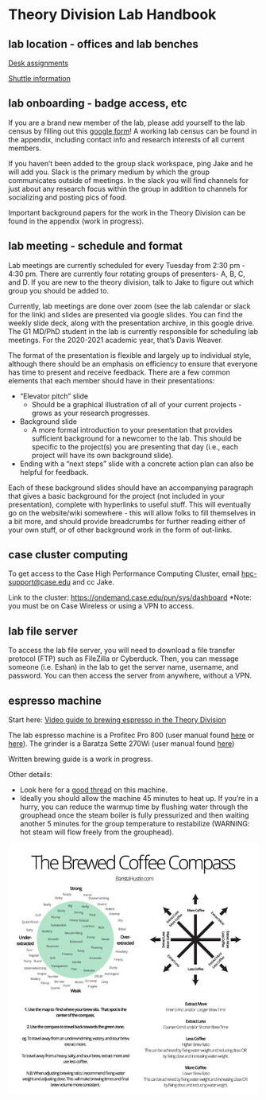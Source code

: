 # Theory Division Lab Handbook

## lab location - offices and lab benches

[Desk assignments](https://docs.google.com/spreadsheets/d/1JmrgIWqgCegkAnWhVDr7hXzMWxeonOmWmzfqFT9p5WM/edit?usp=sharing)

[Shuttle information](https://case.edu/access-services/transportation/shuttles)
## lab onboarding - badge access, etc

If you are a brand new member of the lab, please add yourself to the lab census
by filling out this [google form](https://forms.gle/FxfgNXQyLtege3x69)! A
working lab census can be found in the appendix, including contact info and
research interests of all current members.

If you haven’t been added to the group slack workspace, ping Jake and he will
add you. Slack is the primary medium by which the group communicates outside of
meetings. In the slack you will find channels for just about any research focus
within the group in addition to channels for socializing and posting pics of
food.

Important background papers for the work in the Theory Division can be found in
the appendix (work in progress).

## lab meeting - schedule and format
Lab meetings are currently scheduled for every Tuesday from 2:30 pm - 4:30 pm.
There are currently four rotating groups of presenters- A, B, C, and D. If you
are new to the theory division, talk to Jake to figure out which group you
should be added to.

Currently, lab meetings are done over zoom (see the lab calendar or slack for
the link) and slides are presented via google slides. You can find the weekly
slide deck, along with the presentation archive, in this google drive. The G1
MD/PhD student in the lab is currently responsible for scheduling lab meetings.
For the 2020-2021 academic year, that’s Davis Weaver.

The format of the presentation is flexible and largely up to individual style,
although there should be an emphasis on efficiency to ensure that everyone has
time to present and receive feedback. There are a few common elements that each
member should have in their presentations:

- “Elevator pitch” slide
  - Should be a graphical illustration of all of your current projects - grows
  as your research progresses.
- Background slide
  - A more formal introduction to your presentation that provides sufficient
  background for a newcomer to the lab. This should be specific to the
  project(s) you are presenting that day (i.e., each project will have its own
  background slide).
- Ending with a “next steps” slide with a concrete action plan can also be
helpful for feedback.

Each of these background slides should have an accompanying paragraph that gives
a basic background for the project (not included in your presentation), complete
with hyperlinks to useful stuff.  This will eventually go on the website/wiki
somewhere - this will allow folks to fill themselves in a bit more, and should
provide breadcrumbs for further reading either of your own stuff, or of other 
background work in the form of out-links.

## case cluster computing

To get access to the Case High Performance Computing Cluster, email
hpc-support@case.edu and cc Jake.

Link to the cluster: https://ondemand.case.edu/pun/sys/dashboard
*Note: you must be on Case Wireless or using a VPN to access.

## lab file server

To access the lab file server, you will need to download a file transfer
protocol (FTP) such as FileZilla or Cyberduck. Then, you can message someone
(i.e. Eshan) in the lab to get the server name, username, and password. You can
then access the server from anywhere, without a VPN.

## espresso machine

Start here: [Video guide to brewing espresso in the Theory Division](https://drive.google.com/drive/folders/1MO-VkAS1xKHvoDxoM6z4nsUQJoBjzKZ1)

The lab espresso machine is a Profitec Pro 800 (user manual found [here](https://www.profitec-espresso.com/media/pages/produkte/pro800/3880687400-1559739290/pro_800.pdf)
or [here](https://www.profitec-espresso.com/en/products/pro800)). The grinder is
a Baratza Sette 270Wi (user manual found [here](https://baratza.com/grinder/sette-270wi/))

Written brewing guide is a work in progress.

Other details:
- Look here for a [good thread](https://www.home-barista.com/reviews/profitec-pro-800-review-t44660.html) on this machine.
- Ideally you should allow the machine 45 minutes to heat up. If you’re in a
hurry, you can reduce the warmup time by flushing water through the grouphead
once the steam boiler is fully pressurized and then waiting another 5 minutes
for the group temperature to restabilize (WARNING: hot steam will flow freely
from the grouphead).

![Coffee brewing compass](https://github.com/TheoryDivision/lab_handbook/blob/main/brewed_coffee_compass.png)
